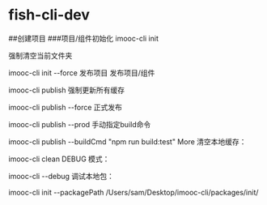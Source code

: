 # fish-cli-dev
##创建项目
###项目/组件初始化
imooc-cli init 

强制清空当前文件夹

imooc-cli init --force
发布项目
发布项目/组件

imooc-cli publish
强制更新所有缓存

imooc-cli publish --force
正式发布

imooc-cli publish --prod
手动指定build命令

imooc-cli publish --buildCmd "npm run build:test"
More
清空本地缓存：

imooc-cli clean
DEBUG 模式：

imooc-cli --debug
调试本地包：

imooc-cli init --packagePath /Users/sam/Desktop/imooc-cli/packages/init/
